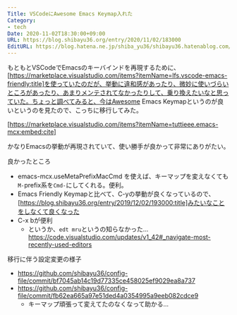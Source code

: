 ```yaml
---
Title: VSCodeにAwesome Emacs Keymap入れた
Category:
- tech
Date: 2020-11-02T18:30:00+09:00
URL: https://blog.shibayu36.org/entry/2020/11/02/183000
EditURL: https://blog.hatena.ne.jp/shiba_yu36/shibayu36.hatenablog.com/atom/entry/26006613647731795
---
```


もともとVSCodeでEmacsのキーバインドを再現するために、[https://marketplace.visualstudio.com/items?itemName=lfs.vscode-emacs-friendly:title]を使っていたのだが、挙動に違和感があったり、微妙に使いづらいところがあったり、あまりメンテされてなかったりして、乗り換えたいなと思っていた。ちょっと調べてみると、今はAwesome Emacs Keymapというのが良いというのを見たので、こっちに移行してみた。

[https://marketplace.visualstudio.com/items?itemName=tuttieee.emacs-mcx:embed:cite]

かなりEmacsの挙動が再現されていて、使い勝手が良かって非常にありがたい。

良かったところ

* emacs-mcx.useMetaPrefixMacCmd を使えば、キーマップを変えなくても`M-`prefix系を`Cmd-`にしてくれる。便利。
* Emacs Friendly Keymapと比べて、C-yの挙動が良くなっているので、[https://blog.shibayu36.org/entry/2019/12/02/193000:title]みたいなことをしなくて良くなった
* C-x bが便利
    * というか、`edt mru`というの知らなかった... https://code.visualstudio.com/updates/v1_42#_navigate-most-recently-used-editors


移行に伴う設定変更の様子

* https://github.com/shibayu36/config-file/commit/bf7045ab14c19d77335ce458025ef9029ea8a737
* https://github.com/shibayu36/config-file/commit/fb62ea665a97e51ded4a0354995a9eeb082cdce9
    * キーマップ頑張って変えてたのなくなって助かる...
